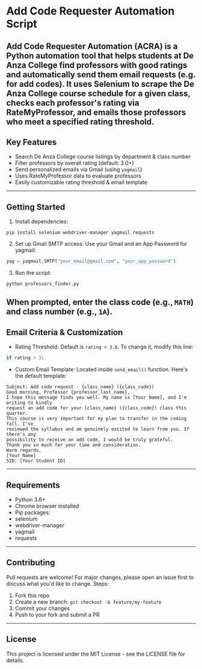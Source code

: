 # Add Code Requester Automation Script


**Add Code Requester Automation (ACRA)** is a Python automation tool that helps students at De Anza College
find professors with good ratings and automatically send them email requests (e.g. for
add codes). It uses Selenium to scrape the De Anza College course schedule for a given
class, checks each professor's rating via RateMyProfessor, and emails those professors
who meet a specified rating threshold.
---
## Key Features
- Search De Anza College course listings by department & class number
- Filter professors by overall rating (default: 3.0+)
- Send personalized emails via Gmail (using `yagmail`)
- Uses RateMyProfessor data to evaluate professors
- Easily customizable rating threshold & email template
---
## Getting Started
1. Install dependencies:
```
pip install selenium webdriver-manager yagmail requests
```
2. Set up Gmail SMTP access:
Use your Gmail and an App Password for yagmail:
```python
yag = yagmail.SMTP("your_email@gmail.com", "your_app_password")
```
3. Run the script:
```
python professors_finder.py
```
When prompted, enter the class code (e.g., `MATH`) and class number (e.g., `1A`).
---
## Email Criteria & Customization
- Rating Threshold:
Default is `rating > 3.0`. To change it, modify this line:
```python
if rating > 3:
```
- Custom Email Template:
Located inside `send_email()` function. Here's the default template:
```
Subject: Add code request - {class_name} ({class_code})
Good morning, Professor {professor_last_name},
I hope this message finds you well. My name is [Your Name], and I'm writing to kindly
request an add code for your {class_name} ({class_code}) class this quarter.
This course is very important for my plan to transfer in the coming fall. I've
reviewed the syllabus and am genuinely excited to learn from you. If there's any
possibility to receive an add code, I would be truly grateful.
Thank you so much for your time and consideration.
Warm regards,
[Your Name]
SID: [Your Student ID]
```
---
## Requirements
- Python 3.6+
- Chrome browser installed
- Pip packages:
- selenium
- webdriver-manager
- yagmail
- requests
---
## Contributing
Pull requests are welcome! For major changes, please open an issue first to discuss what
you'd like to change.
Steps:
1. Fork this repo
2. Create a new branch: `git checkout -b feature/my-feature`
3. Commit your changes
4. Push to your fork and submit a PR
---
## License
This project is licensed under the MIT License - see the LICENSE file for details.
